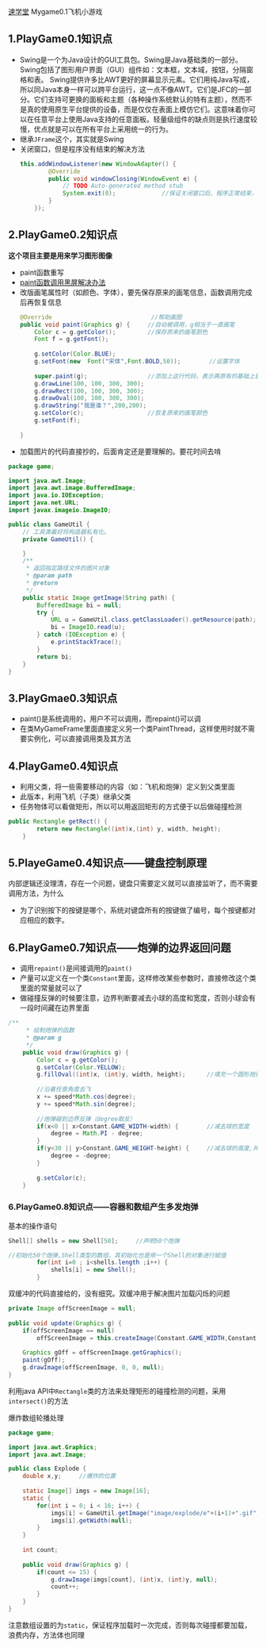 [速学堂](https://www.sxt.cn/Java_jQuery_in_action/thirteen-draw.html)
Mygame0.1飞机小游戏

## 1.PlayGame0.1知识点
* Swing是一个为Java设计的GUI工具包。Swing是Java基础类的一部分。Swing包括了图形用户界面（GUI）组件如：文本框，文本域，按钮，分隔窗格和表。
 Swing提供许多比AWT更好的屏幕显示元素。它们用纯Java写成，所以同Java本身一样可以跨平台运行，这一点不像AWT。它们是JFC的一部分。它们支持可更换的面板和主题（各种操作系统默认的特有主题），然而不是真的使用原生平台提供的设备，而是仅仅在表面上模仿它们。这意味着你可以在任意平台上使用Java支持的任意面板。轻量级组件的缺点则是执行速度较慢，优点就是可以在所有平台上采用统一的行为。
* 继承`JFrame`这个，其实就是Swing
* 关闭窗口，但是程序没有结束的解决方法
    ```java
    this.addWindowListener(new WindowAdapter() {
			@Override
			public void windowClosing(WindowEvent e) {
				// TODO Auto-generated method stub
				System.exit(0);				//保证关闭窗口后，程序正常结束，原因未知，待查
			}
		});
    ```

##  2.PlayGame0.2知识点
**这个项目主要是用来学习图形图像**
* paint函数重写
* [paint函数调用黑屏解决办法](https://zhidao.baidu.com/question/1964290833153505660.html)
* 改版画笔属性时（如颜色、字体），要先保存原来的画笔信息，函数调用完成后再恢复信息
    ```java
   @Override							//帮助画图
	public void paint(Graphics g) {		//自动被调用，g相当于一直画笔
		Color c = g.getColor();			//保存原来的画笔颜色
		Font f = g.getFont();
		
		g.setColor(Color.BLUE);
		g.setFont(new  Font("宋体",Font.BOLD,50));		//设置字体
		
		super.paint(g);					//添加上这行代码，表示再原有的基础上重绘，不然会黑屏
		g.drawLine(100, 100, 300, 300);
		g.drawRect(100, 100, 300, 300);
		g.drawOval(100, 100, 300, 300);
		g.drawString("我是谁？",200,200);
		g.setColor(c);					//恢复原来的画笔颜色
		g.setFont(f);
			
	}
	```
* 加载图片的代码直接抄的，后面肯定还是要理解的。要花时间去啃
```java
package game;

import java.awt.Image;
import java.awt.image.BufferedImage;
import java.io.IOException;
import java.net.URL;
import javax.imageio.ImageIO;

public class GameUtil {
	// 工具类最好将构造器私有化。
	private GameUtil() {

	}
	/**
	 * 返回指定路径文件的图片对象
	 * @param path
	 * @return
	 */
	public static Image getImage(String path) {
		BufferedImage bi = null;
		try {
			URL u = GameUtil.class.getClassLoader().getResource(path);
			bi = ImageIO.read(u);
		} catch (IOException e) {
			e.printStackTrace();
		}
		return bi;
	}
}
```
## 3.PlayGmae0.3知识点
* paint()是系统调用的，用户不可以调用，而repaint()可以调	
* 在类MyGameFrame里面直接定义另一个类PaintThread，这样使用时就不需要实例化，可以直接调用类及其方法

## 4.PlayGame0.4知识点
* 利用父类，将一些需要移动的内容（如：飞机和炮弹）定义到父类里面
* 此版本，利用飞机（子类）继承父类
* 任务物体可以看做矩形，所以可以用返回矩形的方式便于以后做碰撞检测
```java
public Rectangle getRect() {
		return new Rectangle((int)x,(int) y, width, height);
	}
```

## 5.PlayeGame0.4知识点——键盘控制原理
内部逻辑还没理清，存在一个问题，键盘只需要定义就可以直接监听了，而不需要调用方法，为什么
* 为了识别按下的按键是哪个，系统对键盘所有的按键做了编号，每个按键都对应相应的数字。

## 6.PlayGame0.7知识点——炮弹的边界返回问题
* 调用`repaint()`是间接调用的`paint()`
* 产量可以定义在一个类`Constant`里面，这样修改某些参数时，直接修改这个类里面的常量就可以了
* 做碰撞反弹的时候要注意，边界判断要减去小球的高度和宽度，否则小球会有一段时间藏在边界里面
```java
/**
	 * 绘制炮弹的函数
	 * @param g
	 */
	public void draw(Graphics g) {
		Color c = g.getColor();
		g.setColor(Color.YELLOW);
		g.fillOval((int)x, (int)y, width, height);		//填充一个圆形炮弹
		
		//沿着任意角度去飞
		x += speed*Math.cos(degree);
		y += speed*Math.sin(degree);
		
		//炮弹碰到边界反弹（degree取反）
		if(x<0 || x>Constant.GAME_WIDTH-width) {		//减去球的宽度
			degree = Math.PI - degree;
		}
		if(y<30 || y>Constant.GAME_HEIGHT-height) {		//减去球的高度,并且要考虑到标题的宽度
			degree = -degree;
		}
		
		g.setColor(c);
	}
```

### 6.PlayGame0.8知识点——容器和数组产生多发炮弹
基本的操作语句
```java
Shell[] shells = new Shell[50];		//声明50个炮弹

//初始化50个炮弹,Shell类型的数组，其初始化也是用一个Shell的对象进行赋值
		for(int i=0 ; i<shells.length ;i++) {
			shells[i] = new Shell();
		}
```
双缓冲的代码直接给的，没有细究。双缓冲用于解决图片加载闪烁的问题
```java
private Image offScreenImage = null;
 
public void update(Graphics g) {
    if(offScreenImage == null)
        offScreenImage = this.createImage(Constant.GAME_WIDTH,Constant.GAME_HEIGHT);//这是游戏窗口的宽度和高度
     
    Graphics gOff = offScreenImage.getGraphics();
    paint(gOff);
    g.drawImage(offScreenImage, 0, 0, null);
}  
```

利用java API中`Rectangle`类的方法来处理矩形的碰撞检测的问题，采用`intersect()`的方法

爆炸数组轮播处理
```java
package game;

import java.awt.Graphics;
import java.awt.Image;

public class Explode {
	double x,y;		//爆炸的位置
	
	static Image[] imgs = new Image[16];
	static {
		for(int i = 0; i < 16; i++) {
			imgs[i] = GameUtil.getImage("image/explode/e"+(i+1)+".gif");
			imgs[i].getWidth(null);
		}
	}
	
	int count;
	
	public void draw(Graphics g) {
		if(count <= 15) {
			g.drawImage(imgs[count], (int)x, (int)y, null);
			count++;
		}
	}
}
```
注意数组设置的为`static`，保证程序加载时一次完成，否则每次碰撞都要加载，浪费内存，方法体也同理